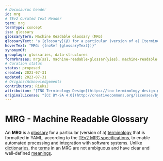 ```yaml
---
# Docusaurus header
id: mrg
# TEv2 Curated Text Header
term: mrg
termType: concept
isa: glossary
glossaryTerm: Machine Readable Glossary (MRG)
glossaryText: "a [glossary](@) for a particular (version of a) [terminology](@) that is formatted in YAML, according to the [TEv2 MRG specifications](/docs/tev2/spec-files/mrg), to enable automated processing and integration with software systems."
hoverText: "MRG: {(noRef {glossaryText})}"
synonymOf:
grouptags: glossaries, data-structures
formPhrases: mrg{ss}, machine-readable-glossar{yies}, machine-readable-glossar{yies}-mrg{ss}
# Curation status
status: proposed
created: 2023-07-31
updated: 2023-07-31
# Origins/Acknowledgements
contributors: RieksJ
attribution: "[TNO Terminology Design](https://tno-terminology-design.github.io/tev2-specifications/docs/tev2)"
originalLicense: "[CC BY-SA 4.0](http://creativecommons.org/licenses/by-sa/4.0/?ref=chooser-v1)"
---
```


# MRG - Machine Readable Glossary

An **MRG** is a [glossary](@) for a particular (version of a) [terminology](@) that is formatted in YAML, according to the [TEv2 MRG specifications](/docs/tev2/spec-files/mrg), to enable automated processing and integration with software systems. Unlike [dictionaries](@), the [terms](@) in an MRG are not ambiguous and have clear and well-defined [meanings](definition@).
